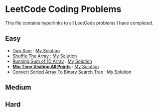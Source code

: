 # LeetCode Coding Problems

This file contains hyperlinks to all LeetCode problems I have completed.

## Easy

- [Two Sum](https://leetcode.com/problems/two-sum/) : [My Solution](https://github.com/digitaldanny/ExtracurricularCoding/blob/master/Leetcode/TwoSum.cpp)
- [Shuffle The Array](https://leetcode.com/problems/shuffle-the-array/) : [My Solution](https://github.com/digitaldanny/ExtracurricularCoding/blob/master/Leetcode/ShuffleTheArray.cpp)
- [Running Sum of 1D Array](https://leetcode.com/problems/running-sum-of-1d-array/) : [My Solution](https://github.com/digitaldanny/ExtracurricularCoding/blob/master/Leetcode/RunningSumOf1DArray.cpp)
- [**Min Time Visiting All Points**](https://leetcode.com/problems/minimum-time-visiting-all-points/) : [My Solution](https://github.com/digitaldanny/ExtracurricularCoding/blob/master/Leetcode/MinTimeVisitingAllPoints.cpp)
- [Convert Sorted Array To Binary Search Tree](https://leetcode.com/problems/convert-sorted-array-to-binary-search-tree/) : [My Solution](https://github.com/digitaldanny/ExtracurricularCoding/blob/master/Leetcode/ConvertSortedArrayToBinSearchTree.cpp)

## Medium

## Hard